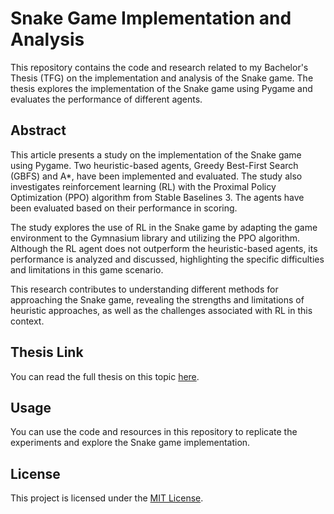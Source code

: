 # Snake Game Implementation and Analysis

This repository contains the code and research related to my Bachelor's Thesis (TFG) on the implementation and analysis of the Snake game. The thesis explores the implementation of the Snake game using Pygame and evaluates the performance of different agents.

## Abstract

This article presents a study on the implementation of the Snake game using Pygame. Two heuristic-based agents, Greedy Best-First Search (GBFS) and A*, have been implemented and evaluated. The study also investigates reinforcement learning (RL) with the Proximal Policy Optimization (PPO) algorithm from Stable Baselines 3. The agents have been evaluated based on their performance in scoring.

The study explores the use of RL in the Snake game by adapting the game environment to the Gymnasium library and utilizing the PPO algorithm. Although the RL agent does not outperform the heuristic-based agents, its performance is analyzed and discussed, highlighting the specific difficulties and limitations in this game scenario.

This research contributes to understanding different methods for approaching the Snake game, revealing the strengths and limitations of heuristic approaches, as well as the challenges associated with RL in this context.

## Thesis Link

You can read the full thesis on this topic [here](https://ddd.uab.cat/record/280737?ln=en).

## Usage

You can use the code and resources in this repository to replicate the experiments and explore the Snake game implementation.

## License

This project is licensed under the [MIT License](LICENSE.txt).
